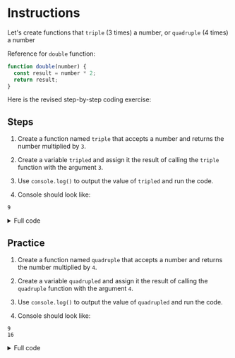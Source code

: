 # Instructions  

  Let's create functions that `triple` (3 times) a number, or `quadruple` (4 times) a number

  Reference for `double` function:
  ```javascript
  function double(number) {
    const result = number * 2;
    return result;
  }
  ```

 Here is the revised step-by-step coding exercise:

## Steps

1. Create a function named `triple` that accepts a number and returns the number multiplied by `3`.

2. Create a variable `tripled` and assign it the result of calling the `triple` function with the argument `3`.


3. Use `console.log()` to output the value of `tripled` and run the code.


4. Console should look like:

```
9
```
<details>
<summary>Full code</summary>

```javascript
function triple(number) {
  const result = number * 3;
  return result;
}

const tripled = triple(3);
console.log(tripled);
```
</details>

## Practice

1. Create a function named `quadruple` that accepts a number and returns the number multiplied by `4`.


2. Create a variable `quadrupled` and assign it the result of calling the `quadruple` function with the argument `4`.



3. Use `console.log()` to output the value of `quadrupled` and run the code.

4. Console should look like:

```
9
16
```

<details>
<summary>Full code</summary>

```javascript
function triple(number) {
  const result = number * 3;
  return result;
}

const tripled = triple(3);
console.log(tripled);

function quadruple(number) {
  const result = number * 4;
  return result;
}

const quadrupled = quadruple(4);
console.log(quadrupled);
```
</details>
